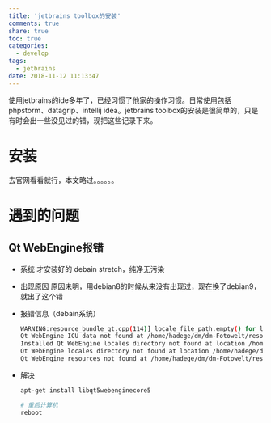 ```yaml
---
title: 'jetbrains toolbox的安装'
comments: true
share: true
toc: true
categories:
  - develop
tags:
  - jetbrains
date: 2018-11-12 11:13:47
---
```


使用jetbrains的ide多年了，已经习惯了他家的操作习惯。日常使用包括phpstorm、datagrip、intellij idea。jetbrains toolbox的安装是很简单的，只是有时会出一些没见过的错，现把这些记录下来。
<!-- more -->  


# 安装

去官网看看就行，本文略过。。。。。。

# 遇到的问题

##  Qt WebEngine报错
- 系统
  才安装好的 debain stretch，纯净无污染
- 出现原因
  原因未明，用debian8的时候从来没有出现过，现在换了debian9，就出了这个错
- 报错信息（debain系统）
  ```bash
  WARNING:resource_bundle_qt.cpp(114)] locale_file_path.empty() for locale
  Qt WebEngine ICU data not found at /home/hadege/dm/dm-Fotowelt/resources_qt/resources. Trying parent directory...
  Installed Qt WebEngine locales directory not found at location /home/hadege/dm/dm-Fotowelt/translations/qtwebengine_locales. Trying application directory...
  Qt WebEngine locales directory not found at location /home/hadege/dm/dm-Fotowelt/qtwebengine_locales. Trying fallback directory... Translations MAY NOT not be correct.
  Qt WebEngine resources not found at /home/hadege/dm/dm-Fotowelt/resources_qt/resources. Trying parent directory...
  ```

- 解决
  ```bash
  apt-get install libqt5webenginecore5

  # 重启计算机
  reboot
  ```
